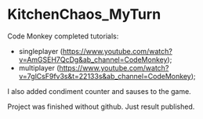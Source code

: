 # KitchenChaos_MyTurn
Code Monkey completed tutorials:
+ singleplayer (https://www.youtube.com/watch?v=AmGSEH7QcDg&ab_channel=CodeMonkey);
+ multiplayer (https://www.youtube.com/watch?v=7glCsF9fv3s&t=22133s&ab_channel=CodeMonkey);

I also added condiment counter and sauses to the game.
  
Project was finished without github. Just result published.
